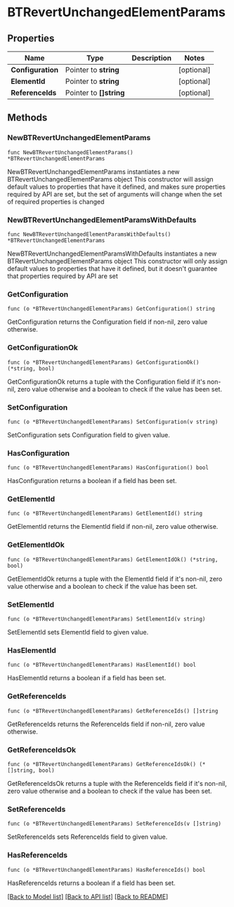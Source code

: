 # BTRevertUnchangedElementParams

## Properties

Name | Type | Description | Notes
------------ | ------------- | ------------- | -------------
**Configuration** | Pointer to **string** |  | [optional] 
**ElementId** | Pointer to **string** |  | [optional] 
**ReferenceIds** | Pointer to **[]string** |  | [optional] 

## Methods

### NewBTRevertUnchangedElementParams

`func NewBTRevertUnchangedElementParams() *BTRevertUnchangedElementParams`

NewBTRevertUnchangedElementParams instantiates a new BTRevertUnchangedElementParams object
This constructor will assign default values to properties that have it defined,
and makes sure properties required by API are set, but the set of arguments
will change when the set of required properties is changed

### NewBTRevertUnchangedElementParamsWithDefaults

`func NewBTRevertUnchangedElementParamsWithDefaults() *BTRevertUnchangedElementParams`

NewBTRevertUnchangedElementParamsWithDefaults instantiates a new BTRevertUnchangedElementParams object
This constructor will only assign default values to properties that have it defined,
but it doesn't guarantee that properties required by API are set

### GetConfiguration

`func (o *BTRevertUnchangedElementParams) GetConfiguration() string`

GetConfiguration returns the Configuration field if non-nil, zero value otherwise.

### GetConfigurationOk

`func (o *BTRevertUnchangedElementParams) GetConfigurationOk() (*string, bool)`

GetConfigurationOk returns a tuple with the Configuration field if it's non-nil, zero value otherwise
and a boolean to check if the value has been set.

### SetConfiguration

`func (o *BTRevertUnchangedElementParams) SetConfiguration(v string)`

SetConfiguration sets Configuration field to given value.

### HasConfiguration

`func (o *BTRevertUnchangedElementParams) HasConfiguration() bool`

HasConfiguration returns a boolean if a field has been set.

### GetElementId

`func (o *BTRevertUnchangedElementParams) GetElementId() string`

GetElementId returns the ElementId field if non-nil, zero value otherwise.

### GetElementIdOk

`func (o *BTRevertUnchangedElementParams) GetElementIdOk() (*string, bool)`

GetElementIdOk returns a tuple with the ElementId field if it's non-nil, zero value otherwise
and a boolean to check if the value has been set.

### SetElementId

`func (o *BTRevertUnchangedElementParams) SetElementId(v string)`

SetElementId sets ElementId field to given value.

### HasElementId

`func (o *BTRevertUnchangedElementParams) HasElementId() bool`

HasElementId returns a boolean if a field has been set.

### GetReferenceIds

`func (o *BTRevertUnchangedElementParams) GetReferenceIds() []string`

GetReferenceIds returns the ReferenceIds field if non-nil, zero value otherwise.

### GetReferenceIdsOk

`func (o *BTRevertUnchangedElementParams) GetReferenceIdsOk() (*[]string, bool)`

GetReferenceIdsOk returns a tuple with the ReferenceIds field if it's non-nil, zero value otherwise
and a boolean to check if the value has been set.

### SetReferenceIds

`func (o *BTRevertUnchangedElementParams) SetReferenceIds(v []string)`

SetReferenceIds sets ReferenceIds field to given value.

### HasReferenceIds

`func (o *BTRevertUnchangedElementParams) HasReferenceIds() bool`

HasReferenceIds returns a boolean if a field has been set.


[[Back to Model list]](../README.md#documentation-for-models) [[Back to API list]](../README.md#documentation-for-api-endpoints) [[Back to README]](../README.md)


